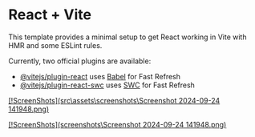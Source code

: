 # React + Vite

This template provides a minimal setup to get React working in Vite with HMR and some ESLint rules.

Currently, two official plugins are available:

- [@vitejs/plugin-react](https://github.com/vitejs/vite-plugin-react/blob/main/packages/plugin-react/README.md) uses [Babel](https://babeljs.io/) for Fast Refresh
- [@vitejs/plugin-react-swc](https://github.com/vitejs/vite-plugin-react-swc) uses [SWC](https://swc.rs/) for Fast Refresh

[[!ScreenShots](src\assets\screenshots\Screenshot 2024-09-24 141948.png)](https://github.com/zaanity/Kanaan-Board---ReactJS)

[[!ScreenShots](screenshots\Screenshot 2024-09-24 141948.png)](https://github.com/zaanity/Kanaan-Board---ReactJS)